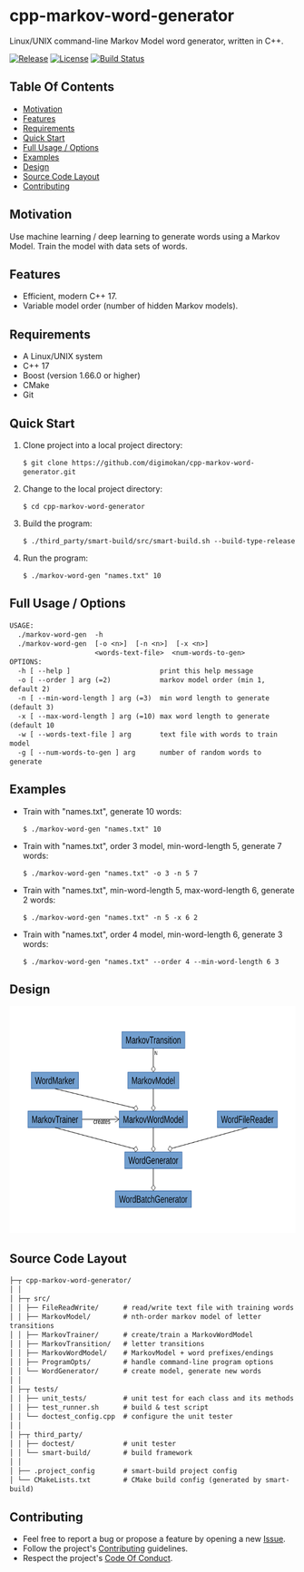 # cpp-markov-word-generator

Linux/UNIX command-line Markov Model word generator, written in C++.

[![Release](https://img.shields.io/github/release/digimokan/cpp-markov-word-generator.svg?label=release)](https://github.com/digimokan/cpp-markov-word-generator/releases/latest "Latest Release Notes")
[![License](https://img.shields.io/badge/license-MIT-blue.svg?label=license)](LICENSE.txt "Project License")
[![Build Status](https://img.shields.io/travis/com/digimokan/cpp-markov-word-generator/master.svg?label=linux+build)](https://travis-ci.com/digimokan/cpp-markov-word-generator "Build And Test Results From Master Branch")

## Table Of Contents

* [Motivation](#motivation)
* [Features](#features)
* [Requirements](#requirements)
* [Quick Start](#quick-start)
* [Full Usage / Options](#full-usage--options)
* [Examples](#examples)
* [Design](#design)
* [Source Code Layout](#source-code-layout)
* [Contributing](#contributing)

## Motivation

Use machine learning / deep learning to generate words using a Markov Model.
Train the model with data sets of words.

## Features

* Efficient, modern C++ 17.
* Variable model order (number of hidden Markov models).

## Requirements

* A Linux/UNIX system
* C++ 17
* Boost (version 1.66.0 or higher)
* CMake
* Git

## Quick Start

1. Clone project into a local project directory:

   ```shell
   $ git clone https://github.com/digimokan/cpp-markov-word-generator.git
   ```

2. Change to the local project directory:

   ```shell
   $ cd cpp-markov-word-generator
   ```

3. Build the program:

   ```shell
   $ ./third_party/smart-build/src/smart-build.sh --build-type-release
   ```

4. Run the program:

   ```shell
   $ ./markov-word-gen "names.txt" 10
   ```

## Full Usage / Options

```
USAGE:
  ./markov-word-gen  -h
  ./markov-word-gen  [-o <n>]  [-n <n>]  [-x <n>]
                     <words-text-file>  <num-words-to-gen>
OPTIONS:
  -h [ --help ]                      print this help message
  -o [ --order ] arg (=2)            markov model order (min 1, default 2)
  -n [ --min-word-length ] arg (=3)  min word length to generate (default 3)
  -x [ --max-word-length ] arg (=10) max word length to generate (default 10
  -w [ --words-text-file ] arg       text file with words to train model
  -g [ --num-words-to-gen ] arg      number of random words to generate
```

## Examples

* Train with "names.txt", generate 10 words:

   ```shell
   $ ./markov-word-gen "names.txt" 10
   ```

* Train with "names.txt", order 3 model, min-word-length 5, generate 7 words:

   ```shell
   $ ./markov-word-gen "names.txt" -o 3 -n 5 7
   ```

* Train with "names.txt", min-word-length 5, max-word-length 6, generate 2 words:

   ```shell
   $ ./markov-word-gen "names.txt" -n 5 -x 6 2
   ```

* Train with "names.txt", order 4 model, min-word-length 6, generate 3 words:

   ```shell
   $ ./markov-word-gen "names.txt" --order 4 --min-word-length 6 3
   ```

## Design

<img src="readme_assets/architecture_uml_diagram.svg" width="100%" height="400" alt="Design Diagram">

## Source Code Layout

```
├─┬ cpp-markov-word-generator/
│ │
│ ├─┬ src/
│ │ ├── FileReadWrite/      # read/write text file with training words
│ │ ├── MarkovModel/        # nth-order markov model of letter transitions
│ │ ├── MarkovTrainer/      # create/train a MarkovWordModel
│ │ ├── MarkovTransition/   # letter transitions
│ │ ├── MarkovWordModel/    # MarkovModel + word prefixes/endings
│ │ ├── ProgramOpts/        # handle command-line program options
│ │ └── WordGenerator/      # create model, generate new words
│ │
│ ├─┬ tests/
│ │ ├── unit_tests/         # unit test for each class and its methods
│ │ ├── test_runner.sh      # build & test script
│ │ └── doctest_config.cpp  # configure the unit tester
│ │
│ ├─┬ third_party/
│ │ ├── doctest/            # unit tester
│ │ └── smart-build/        # build framework
│ │
│ ├── .project_config       # smart-build project config
│ └── CMakeLists.txt        # CMake build config (generated by smart-build)
```

## Contributing

* Feel free to report a bug or propose a feature by opening a new
  [Issue](https://github.com/digimokan/cpp-markov-word-generator/issues).
* Follow the project's [Contributing](CONTRIBUTING.md) guidelines.
* Respect the project's [Code Of Conduct](CODE_OF_CONDUCT.md).

